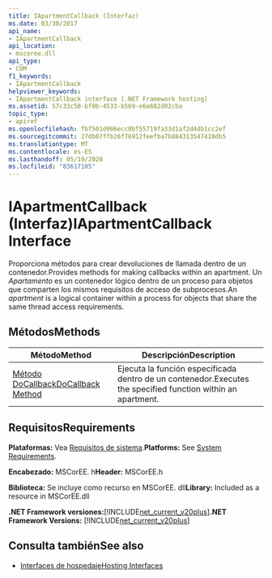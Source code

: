 ```yaml
---
title: IApartmentCallback (Interfaz)
ms.date: 03/30/2017
api_name:
- IApartmentCallback
api_location:
- mscoree.dll
api_type:
- COM
f1_keywords:
- IApartmentCallback
helpviewer_keywords:
- IApartmentCallback interface [.NET Framework hosting]
ms.assetid: 57c33c58-bf0b-4533-b569-e6a682d02cba
topic_type:
- apiref
ms.openlocfilehash: fbf501d906ecc0bf55719fa33d1af2d4db1cc2ef
ms.sourcegitcommit: 27db07ffb26f76912feefba7b884313547410db5
ms.translationtype: MT
ms.contentlocale: es-ES
ms.lasthandoff: 05/19/2020
ms.locfileid: "83617105"
---
```

# <a name="iapartmentcallback-interface"></a><span data-ttu-id="fa2de-102">IApartmentCallback (Interfaz)</span><span class="sxs-lookup"><span data-stu-id="fa2de-102">IApartmentCallback Interface</span></span>
<span data-ttu-id="fa2de-103">Proporciona métodos para crear devoluciones de llamada dentro de un contenedor.</span><span class="sxs-lookup"><span data-stu-id="fa2de-103">Provides methods for making callbacks within an apartment.</span></span> <span data-ttu-id="fa2de-104">Un *Apartamento* es un contenedor lógico dentro de un proceso para objetos que comparten los mismos requisitos de acceso de subprocesos.</span><span class="sxs-lookup"><span data-stu-id="fa2de-104">An *apartment* is a logical container within a process for objects that share the same thread access requirements.</span></span>  
  
## <a name="methods"></a><span data-ttu-id="fa2de-105">Métodos</span><span class="sxs-lookup"><span data-stu-id="fa2de-105">Methods</span></span>  
  
|<span data-ttu-id="fa2de-106">Método</span><span class="sxs-lookup"><span data-stu-id="fa2de-106">Method</span></span>|<span data-ttu-id="fa2de-107">Descripción</span><span class="sxs-lookup"><span data-stu-id="fa2de-107">Description</span></span>|  
|------------|-----------------|  
|[<span data-ttu-id="fa2de-108">Método DoCallback</span><span class="sxs-lookup"><span data-stu-id="fa2de-108">DoCallback Method</span></span>](iapartmentcallback-docallback-method.md)|<span data-ttu-id="fa2de-109">Ejecuta la función especificada dentro de un contenedor.</span><span class="sxs-lookup"><span data-stu-id="fa2de-109">Executes the specified function within an apartment.</span></span>|  
  
## <a name="requirements"></a><span data-ttu-id="fa2de-110">Requisitos</span><span class="sxs-lookup"><span data-stu-id="fa2de-110">Requirements</span></span>  
 <span data-ttu-id="fa2de-111">**Plataformas:** Vea [Requisitos de sistema](../../get-started/system-requirements.md).</span><span class="sxs-lookup"><span data-stu-id="fa2de-111">**Platforms:** See [System Requirements](../../get-started/system-requirements.md).</span></span>  
  
 <span data-ttu-id="fa2de-112">**Encabezado:** MSCorEE. h</span><span class="sxs-lookup"><span data-stu-id="fa2de-112">**Header:** MSCorEE.h</span></span>  
  
 <span data-ttu-id="fa2de-113">**Biblioteca:** Se incluye como recurso en MSCorEE. dll</span><span class="sxs-lookup"><span data-stu-id="fa2de-113">**Library:** Included as a resource in MSCorEE.dll</span></span>  
  
 <span data-ttu-id="fa2de-114">**.NET Framework versiones:**[!INCLUDE[net_current_v20plus](../../../../includes/net-current-v20plus-md.md)]</span><span class="sxs-lookup"><span data-stu-id="fa2de-114">**.NET Framework Versions:** [!INCLUDE[net_current_v20plus](../../../../includes/net-current-v20plus-md.md)]</span></span>  
  
## <a name="see-also"></a><span data-ttu-id="fa2de-115">Consulta también</span><span class="sxs-lookup"><span data-stu-id="fa2de-115">See also</span></span>

- [<span data-ttu-id="fa2de-116">Interfaces de hospedaje</span><span class="sxs-lookup"><span data-stu-id="fa2de-116">Hosting Interfaces</span></span>](hosting-interfaces.md)
